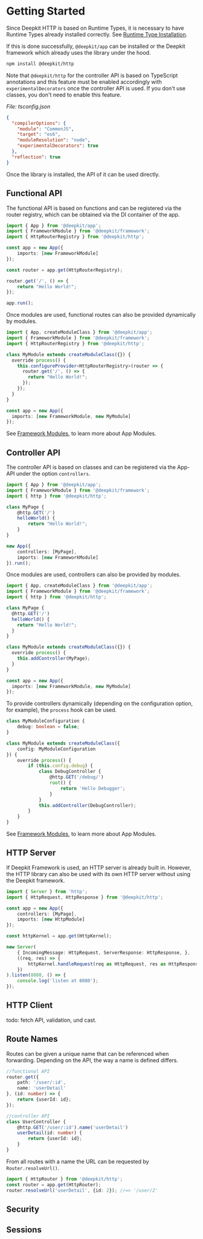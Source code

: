 # Getting Started

Since Deepkit HTTP is based on Runtime Types, it is necessary to have Runtime Types already installed correctly. See [Runtime Type Installation](../runtime-types/getting-started.md).

If this is done successfully, `@deepkit/app` can be installed or the Deepkit framework which already uses the library under the hood.

```sh
npm install @deepkit/http
```

Note that `@deepkit/http` for the controller API is based on TypeScript annotations and this feature must be enabled accordingly with `experimentalDecorators` once the controller API is used.
If you don't use classes, you don't need to enable this feature.

_File: tsconfig.json_

```json
{
  "compilerOptions": {
    "module": "CommonJS",
    "target": "es6",
    "moduleResolution": "node",
    "experimentalDecorators": true
  },
  "reflection": true
}
```

Once the library is installed, the API of it can be used directly.

## Functional API

The functional API is based on functions and can be registered via the router registry, which can be obtained via the DI container of the app.

```typescript
import { App } from '@deepkit/app';
import { FrameworkModule } from '@deepkit/framework';
import { HttpRouterRegistry } from '@deepkit/http';

const app = new App({
    imports: [new FrameworkModule]
});

const router = app.get(HttpRouterRegistry);

router.get('/', () => {
    return "Hello World!";
});

app.run();
```

Once modules are used, functional routes can also be provided dynamically by modules.

```typescript
import { App, createModuleClass } from '@deepkit/app';
import { FrameworkModule } from '@deepkit/framework';
import { HttpRouterRegistry } from '@deepkit/http';

class MyModule extends createModuleClass({}) {
  override process() {
    this.configureProvider<HttpRouterRegistry>(router => {
      router.get('/', () => {
        return "Hello World!";
      });
    });
  }
}

const app = new App({
  imports: [new FrameworkModule, new MyModule]
});
```

See [Framework Modules](../app/modules), to learn more about App Modules.

## Controller API

The controller API is based on classes and can be registered via the App-API under the option `controllers`.

```typescript
import { App } from '@deepkit/app';
import { FrameworkModule } from '@deepkit/framework';
import { http } from '@deepkit/http';

class MyPage {
    @http.GET('/')
    helloWorld() {
        return "Hello World!";
    }
}

new App({
    controllers: [MyPage],
    imports: [new FrameworkModule]
}).run();
```

Once modules are used, controllers can also be provided by modules.

```typescript
import { App, createModuleClass } from '@deepkit/app';
import { FrameworkModule } from '@deepkit/framework';
import { http } from '@deepkit/http';

class MyPage {
  @http.GET('/')
  helloWorld() {
    return "Hello World!";
  }
}

class MyModule extends createModuleClass({}) {
  override process() {
    this.addController(MyPage);
  }
}

const app = new App({
  imports: [new FrameworkModule, new MyModule]
});
```

To provide controllers dynamically (depending on the configuration option, for example), the `process` hook can be used.

```typescript
class MyModuleConfiguration {
    debug: boolean = false;
}

class MyModule extends createModuleClass({
    config: MyModuleConfiguration
}) {
    override process() {
        if (this.config.debug) {
            class DebugController {
                @http.GET('/debug/')
                root() {
                    return 'Hello Debugger';
                }
            }
            this.addController(DebugController);
        }
    }
}
```

See [Framework Modules](../app/modules), to learn more about App Modules.

## HTTP Server

If Deepkit Framework is used, an HTTP server is already built in. However, the HTTP library can also be used with its own HTTP server without using the Deepkit framework.

```typescript
import { Server } from 'http';
import { HttpRequest, HttpResponse } from '@deepkit/http';

const app = new App({
    controllers: [MyPage],
    imports: [new HttpModule]
});

const httpKernel = app.get(HttpKernel);

new Server(
    { IncomingMessage: HttpRequest, ServerResponse: HttpResponse, },
    ((req, res) => {
        httpKernel.handleRequest(req as HttpRequest, res as HttpResponse);
    })
).listen(8080, () => {
    console.log('listen at 8080');
});
```

## HTTP Client

todo: fetch API, validation, und cast.

## Route Names

Routes can be given a unique name that can be referenced when forwarding. Depending on the API, the way a name is defined differs.

```typescript
//functional API
router.get({
    path: '/user/:id',
    name: 'userDetail'
}, (id: number) => {
    return {userId: id};
});

//controller API
class UserController {
    @http.GET('/user/:id').name('userDetail')
    userDetail(id: number) {
        return {userId: id};
    }
}
```

From all routes with a name the URL can be requested by `Router.resolveUrl()`.

```typescript
import { HttpRouter } from '@deepkit/http';
const router = app.get(HttpRouter);
router.resolveUrl('userDetail', {id: 2}); //=> '/user/2'
```

## Security

## Sessions

